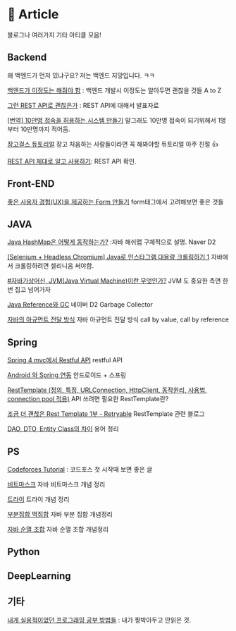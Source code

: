 # 📰 Article

블로그나 여러가지 기타 아티클 모음!

## Backend

왜 백엔드가 먼저 있냐구요? 저는 백엔드 지망입니다. ㅋㅋ

[백엔드가 이정도는 해줘야 함](https://velog.io/@city7310/백엔드가-이정도는-해줘야-함-1.-컨텐츠의-동기와-개요) : 백엔드 개발시 이정도는 알아두면 괜찮을 것들 A to Z

[그런 REST API로 괜찮은가](https://slides.com/eungjun/rest#/) : REST API에 대해서 발표자료

[\[번역\] 10만명 접속을 허용하는 시스템 만들기](https://brunch.co.kr/@jowlee/102?fbclid=IwAR0V_-iL-mt633VBjBVJrnnjVDwqpLHwybbQiOWhKIf7-C_Z_kfnSYe2Hi4) 말그래도 10만명 접속이 되기위해서 1명부터 10만명까지 적어둠.

[장고걸스 듀토리얼](https://tutorial.djangogirls.org/ko/django_installation/) 장고 처음하는 사람들이라면 꼭 해봐야할 듀토리얼 아주 친절 👍

[REST API 제대로 알고 사용하기](https://meetup.toast.com/posts/92): REST API 확인.

## Front-END

[좋은 사용자 경험\(UX\)을 제공하는 Form 만들기](https://armadillo-dev.github.io/html/ux/makes-good-ux-form-with-html/) form태그에서 고려해보면 좋은 것들

## JAVA

[Java HashMap은 어떻게 동작하는가?](https://d2.naver.com/helloworld/831311) :자바 해쉬맵 구체적으로 설명. Naver D2

[\[Selenium + Headless Chromium\] Java로 인스타그램 대용량 크롤링하기 1](https://joooootopia.tistory.com/m/26) 자바에서 크롤링하려면 셀리니움 써야함.

[\#자바가상머신, JVM\(Java Virtual Machine\)이란 무엇인가?](https://asfirstalways.tistory.com/m/158?category=660807) JVM 도 중요한 측면 한번 집고 넘어가자

[Java Reference와 GC](https://d2.naver.com/helloworld/329631) 네이버 D2 Garbage Collector

[자바의 아규먼트 전달 방식](https://brunch.co.kr/@kd4/2) 자바 아규먼트 전달 방식 call by value, call by reference

## Spring

[Spring 4 mvc에서 Restful API](https://effectivesquid.tistory.com/m/entry/Spring-4-mvc에서-Restful-API) restful API

[Android 와 Spring 연동](https://best421.tistory.com/m/86) 안드로이드 + 스프링

[RestTemplate \(정의, 특징, URLConnection, HttpClient, 동작원리, 사용법, connection pool 적용\)](https://sjh836.tistory.com/141) API 쓰려면 필요한 RestTemplate란?

[조금 더 괜찮은 Rest Template 1부 - Retryable](https://taetaetae.github.io/2020/03/22/better-rest-template-1-retryable/) RestTemplate 관련 블로그

[DAO, DTO, Entity Class의 차이](https://gmlwjd9405.github.io/2018/12/25/difference-dao-dto-entity.html) 용어 정리

## PS

[Codeforces Tutorial](https://www.acmicpc.net/blog/view/7) : 코드포스 첫 시작때 보면 좋은 글

[비트마스크](https://ckdgus.tistory.com/m/38) 자바 비트마스크 개념 정리

[트라이](https://twpower.github.io/187-trie-concept-and-basic-problem) 트라이 개념 정리

[부분집합 멱집합](https://twpower.github.io/187-trie-concept-and-basic-problem) 자바 부분 집합 개념정리

[자바 순열 조합](https://limkydev.tistory.com/178) 자바 순열 조합 개념정리

## Python

## DeepLearning

## 기타

[내게 실용적이었던 프로그래밍 공부 방법들](https://velog.io/@city7310/내가-공부하는-방식) : 내가 짱박아두고 안읽은 것.

